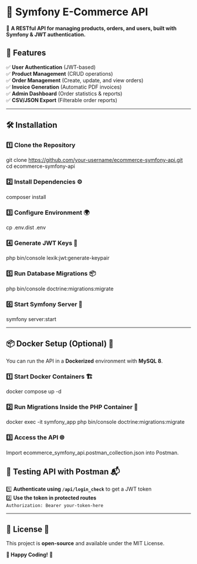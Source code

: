 # **🛒 Symfony E-Commerce API**  

📌 **A RESTful API for managing products, orders, and users, built with Symfony & JWT authentication.**  

## **🚀 Features**  
✅ **User Authentication** (JWT-based)  
✅ **Product Management** (CRUD operations)  
✅ **Order Management** (Create, update, and view orders)  
✅ **Invoice Generation** (Automatic PDF invoices)  
✅ **Admin Dashboard** (Order statistics & reports)  
✅ **CSV/JSON Export** (Filterable order reports)  

---

## **🛠️ Installation**  

### **1️⃣ Clone the Repository**  
git clone https://github.com/your-username/ecommerce-symfony-api.git  
cd ecommerce-symfony-api  

### **2️⃣ Install Dependencies** ⚙️  
composer install  

### **3️⃣ Configure Environment** 🌍  
cp .env.dist .env  

### **4️⃣ Generate JWT Keys** 🔑  
php bin/console lexik:jwt:generate-keypair  

### **5️⃣ Run Database Migrations** 📦  
php bin/console doctrine:migrations:migrate  

### **6️⃣ Start Symfony Server** 🚀  
symfony server:start  

---

## **📦 Docker Setup (Optional)** 🐳  
You can run the API in a **Dockerized** environment with **MySQL 8**.

### **1️⃣ Start Docker Containers** 🏗️  
docker compose up -d  

### **2️⃣ Run Migrations Inside the PHP Container** 🔄  
docker exec -it symfony_app php bin/console doctrine:migrations:migrate  

### **3️⃣ Access the API** 🌐  
Import ecommerce_symfony_api.postman_collection.json into Postman.

## **📝 Testing API with Postman** 📬  
1️⃣ **Authenticate using `/api/login_check`** to get a JWT token  
2️⃣ **Use the token in protected routes**  
`Authorization: Bearer your-token-here`  

---

## **📄 License** 📜  
This project is **open-source** and available under the MIT License.  

**🚀 Happy Coding!** 🎉  